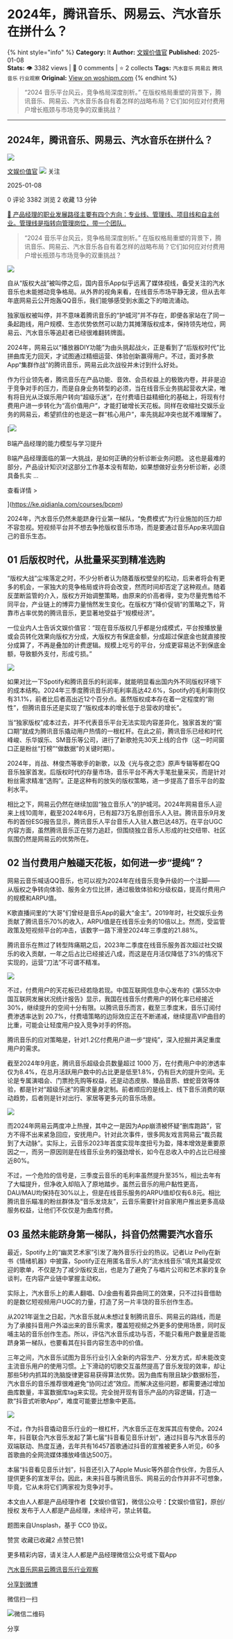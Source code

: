 # 2024年，腾讯音乐、网易云、汽水音乐在拼什么？
{% hint style="info" %}
**Category:** It
**Author:** [文娱价值官](https://www.woshipm.com/u/1449250)
**Published:** 2025-01-08  
**Stats:** 👁️ 3382 views | 💬 0 comments | ⭐ 2 collects
**Tags:** `汽水音乐` `网易云` `腾讯音乐` `行业观察`
**Original:** [View on woshipm.com](https://www.woshipm.com/it/6168315.html)
{% endhint %}
> “2024 音乐平台风云，竞争格局深度剖析。” 在版权格局重塑的背景下，腾讯音乐、网易云、汽水音乐各自有着怎样的战略布局？它们如何应对付费用户增长瓶颈与市场竞争的双重挑战？

---

## 2024年，腾讯音乐、网易云、汽水音乐在拼什么？

[![](https://image.woshipm.com/wp-files/2022/07/u21cnwuc8NzT2KrLk3mG.jpg!/both/72x72)](https://www.woshipm.com/u/1449250)

[文娱价值官](https://www.woshipm.com/u/1449250) ![](https://static.woshipm.com/tag/1122_1@2x.png) 关注

2025-01-08

0 评论 3382 浏览 2 收藏 13 分钟

[🔗 产品经理的职业发展路径主要有四个方向：专业线、管理线、项目线和自主创业。管理线是指转向管理岗位，带一个团队..](https://ke.qidianla.com/courses/90pm)

> “2024 音乐平台风云，竞争格局深度剖析。” 在版权格局重塑的背景下，腾讯音乐、网易云、汽水音乐各自有着怎样的战略布局？它们如何应对付费用户增长瓶颈与市场竞争的双重挑战？

![](https://image.woshipm.com/2023/05/06/0769d9be-ec02-11ed-94e0-00163e0b5ff3.jpg)

自从“版权大战”被叫停之后，国内音乐App似乎远离了媒体视线，备受关注的汽水音乐也未能撼动竞争格局。从外界的视角来看，在线音乐市场平静无波，但从去年年底网易云公开炮轰QQ音乐，我们能够感受到水面之下的暗流涌动。

独家版权被叫停，并不意味着腾讯音乐的“护城河”并不存在，即便各家站在了同一条起跑线，用户规模、生态优势依然可以助力其摊薄版权成本，保持领先地位，网易云、汽水音乐等追赶者已经很难翻转牌面。

2024年，网易云以“播放器DIY功能”为由头挑起战火，正是看到了“后版权时代”比拼曲库无力回天，才试图通过精细运营、体验创新赢得用户。不过，面对多款App“集群作战”的腾讯音乐，网易云此次战役并未讨到什么好处。

作为行业领先者，腾讯音乐在产品功能、音效、会员权益上的极致内卷，并非是迫于竞争对手的压力，而是自身业务转型的必须，当在线音乐业务挑起营收大梁，唯有将目光从泛娱乐用户转向“超级乐迷”，在付费墙日益精细化的基础上，将现有付费用户进一步转化为“高价值用户”，才能打破增长天花板。同样在收缩社交娱乐业务的网易云，希望抓住的也是这一群“核心用户”，率先挑起冲突也就不难理解了。

[![](https://image.woshipm.com/2023/08/02/1554eea8-30e3-11ee-88e7-00163e0b5ff3.png)

B端产品经理的能力模型与学习提升

B端产品经理面临的第一大挑战，是如何正确的分析诊断业务问题。 这也是最难的部分，产品设计知识对这部分工作基本没有帮助，如果想做好业务分析诊断，必须具备扎实 ...

查看详情 >

](https://ke.qidianla.com/courses/bcpm)

2024年，汽水音乐仍然未能跻身行业第一梯队，“免费模式”为行业施加的压力却不容忽视。短视频平台并不想去争抢版权音乐市场，而是要通过音乐App来巩固自己的音乐生态。

## 01 后版权时代，从批量采买到精准选购

“版权大战”尘埃落定之时，不少分析者认为随着版权壁垒的松动，后来者将会有更多的机会，一家独大的竞争格局或许将会改变，然而时间却否定了这种观点。随着反垄断监管的介入，版权方开始调整策略，由原来的价高者得，变为尽量兜售给不同平台，产业链上的博弈力量悄然发生变化。在版权方“降价促销”的策略之下，背靠市占率优势的腾讯音乐，更显著地受益于“规模经济”。

一位业内人士告诉文娱价值官：“现在音乐版权几乎都是分成模式，平台按播放量或会员转化效果向版权方分成，大版权方有保底金额，分成超过保底金也就直接按分成算了，不再是叠加的计费逻辑。规模上吃亏的平台，分成更容易达不到保底金额，导致额外支付，形成亏损。”

![](https://image.woshipm.com/2025/01/08/8c2af7c8-cd2e-11ef-83bf-00163e09d72f.jpg)

如果对比一下Spotify和腾讯音乐的利润率，就能明显看出国内外不同版权环境下的成本结构。2024年三季度腾讯音乐的毛利率高达42.6%，Spotify的毛利率则仅有31.1%，前者比后者高出近12个百分点。虽然版权成本存在着一定程度的“刚性”，但腾讯音乐还是实现了“版权成本的增长低于总营收的增长”。

当“独家版权”成本过去，并不代表音乐平台无法实现内容差异化，独家首发的“窗口期”就成为腾讯音乐撬动用户热情的一根杠杆。在此之前，腾讯音乐已经和时代峰峻、乐华娱乐、SM音乐等公司，进行了新歌抢先30天上线的合作（这一时间窗口正是粉丝“打榜”“做数据”的关键时期）。

2024年，肖战、林俊杰等歌手的新歌，以及《光与夜之恋》原声专辑等都在QQ音乐独家首发。后版权时代的存量市场，音乐平台不再大手笔批量采买，而是针对粉丝需求精准“选购”。正是这种有的放矢的版权策略，进一步提高了音乐平台的盈利水平。

相比之下，网易云仍然在继续加固“独立音乐人”的护城河。2024年网易音乐人迎来上线10周年，截至2024年6月，已有超73万名原创音乐人入驻。腾讯音乐9月发布的首份ESG报告显示，腾讯音乐人平台音乐人入驻人数已达48万。在平台UGC内容方面，虽然腾讯音乐正在努力追赶，但围绕独立音乐人形成的社交纽带、社区氛围仍然是网易云的优势所在。

## 02 当付费用户触碰天花板，如何进一步“提纯”？

网易云音乐喊话QQ音乐，也可以视为2024年在线音乐竞争升级的一个注脚——从版权之争转向体验、服务全方位比拼，通过极致体验和分级权益，提高付费用户的规模和ARPU值。

K歌直播间里的“大哥”们曾经是音乐App的最大“金主”。2019年时，社交娱乐业务贡献了腾讯音乐70%的收入，ARPU值是在线音乐业务的10倍以上。然而，受监管政策及短视频平台的冲击，该数字一路下滑至2024年三季度的21.88%。

腾讯音乐在熬过了转型阵痛期之后，2023年二季度在线音乐服务首次超过社交娱乐的收入贡献，一年之后占比已经接近八成，而这是在月活仅降低了3%的情况下实现的，运营“刀法”不可谓不精准。

![](https://image.woshipm.com/2025/01/08/8d4a8362-cd2e-11ef-83bf-00163e09d72f.png)

不过，付费用户的天花板已经若隐若现。中国互联网信息中心发布的《第55次中国互联网发展状况统计报告》显示，我国在线音乐付费用户的转化率已经接近30%，继续提升的空间十分有限。以腾讯音乐而言，截至三季度末，音乐订阅付费渗透率达到 20.7%，付费墙策略的边际效应正在不断递减，继续提高VIP曲目的比重，可能会让轻度用户投入竞争对手的怀抱。

腾讯音乐的应对策略是，针对1.2亿付费用户进一步“提纯”，深入挖掘并满足重度用户的需求。

截至2024年9月底，腾讯音乐超级会员数量超过 1000 万，在付费用户中的渗透率仅为8.4%，在总月活跃用户数中的占比更是低至1.8%，仍有巨大的提升空间。无论是专属演唱会、门票抢先购等权益，还是动态皮肤、臻品音质、蝰蛇音效等体验，都是针对“超级乐迷”的需求量身定制。前者顺应的是线上、线下音乐消费的联动趋势，后者则是针对出行、家居等更多元的音乐场景。

![](https://image.woshipm.com/2025/01/08/8dffa2c4-cd2e-11ef-83bf-00163e09d72f.jpg)

而2024年网易云两度冲上热搜，其中之一是因为App崩溃被怀疑“删库跑路”，官方不得不出来紧急回应，安抚用户。针对此次事件，很多网友戏言网易云“裁员裁到了大动脉”。实际上，云音乐2023年首度实现年度扭亏为盈，降本增效是重要原因之一，而另一原因则是在线音乐业务的强劲增长，如今在总收入中的占比已经接近80%。

不过，一个危险的信号是，三季度云音乐的毛利率虽然提升至35%，相比去年有了大幅提升，但净收入却陷入了原地踏步。虽然云音乐的用户黏性更高，DAU/MAU均保持在30%以上，但是在线音乐服务的ARPU值却仅有6.8元。相比腾讯音乐瞄准的粉丝群体及“音乐发烧友”，云音乐需要针对自家用户推出更多高级服务权益，让他们不仅仅是为曲库付费。

## 03 虽然未能跻身第一梯队，抖音仍然需要汽水音乐

最近，Spotify上的“幽灵艺术家”引发了海外音乐行业的热议。记者Liz Pelly在新书《情绪机器》中披露，Spotify正在用匿名音乐人的“流水线音乐”填充其最受欢迎的歌单，不仅是为了减少版权支出，也是为了避免了与唱片公司和艺术家的复杂谈判，在内容产业链中掌握主动权。

实际上，汽水音乐上的素人翻唱、DJ金曲有着异曲同工的效果，只不过抖音借助的是数亿短视频用户UGC的力量，打造了另一片丰饶的音乐创作生态。

从2021年诞生之日起，汽水音乐就从未想过复制腾讯音乐、网易云的路线，而是为了承接抖音用户外溢出来的音乐需求，覆盖短视频之外更多的使用场景，同时反哺主站的音乐创作生态。所以，评估汽水音乐成功与否，不能只看用户数量是否能跻身第一梯队，也要看其在抖音内容生态中的价值。

三年之间，汽水音乐试图为音乐行业引入全新的内容生产、分发方式，却未能改变主流音乐用户的使用习惯。上下滑动的切歌交互虽然提高了音乐发现的效率，却让那些5秒内抓耳的洗脑旋律更容易获得算法优势。因为曲库有限且缺少数据标签，汽水音乐的音乐推荐很难避免“协同过滤”效应。而解决这些问题，都需要通过增加曲库数量，丰富数据库tag来实现。完全抛开现有音乐产品的内容逻辑，打造一款“抖音式听歌App”，难度可能要比想象中更高。

![](https://image.woshipm.com/2025/01/08/8ec2812c-cd2e-11ef-83bf-00163e09d72f.png)

不过，作为抖音撬动音乐行业的一根杠杆，汽水音乐正在发挥其应有使命。2024年，抖音联合汽水音乐发起了第七届“抖音看见音乐计划”，通过抖音与汽水音乐的双端联动、热度互通，去年共有16457首歌通过抖音的宣推被更多人听见，60多首歌曲的全网流媒体播放峰值达500万。

本届“抖音看见音乐计划”，抖音还引入了Apple Music等外部合作伙伴，为音乐人提供更多的宣发平台。因此，未来抖音与腾讯音乐、网易云的合作并非不可想象，毕竟，它从未将它们两家视为竞争对手。

本文由人人都是产品经理作者【文娱价值官】，微信公众号：【文娱价值官】，原创/授权 发布于人人都是产品经理，未经许可，禁止转载。

题图来自Unsplash，基于 CC0 协议。

赞赏 收藏已收藏2 点赞已赞1

更多精彩内容，请关注人人都是产品经理微信公众号或下载App

[汽水音乐](https://www.woshipm.com/tag/%e6%b1%bd%e6%b0%b4%e9%9f%b3%e4%b9%90)[网易云](https://www.woshipm.com/tag/%e7%bd%91%e6%98%93%e4%ba%91)[腾讯音乐](https://www.woshipm.com/tag/%e8%85%be%e8%ae%af%e9%9f%b3%e4%b9%90)[行业观察](https://www.woshipm.com/tag/%e8%a1%8c%e4%b8%9a%e8%a7%82%e5%af%9f)

[分享到微博](https://service.weibo.com/share/share.php?appkey=2775287854&title=2024年，腾讯音乐、网易云、汽水音乐在拼什么？&url=https://www.woshipm.com/it/6168315.html&pic=https://image.woshipm.com/2023/05/06/0769d9be-ec02-11ed-94e0-00163e0b5ff3.jpg)

微信扫一扫

![微信二维码](https://api.pwmqr.com/qrcode/create/?url=https://www.woshipm.com/it/6168315.html)

分享